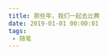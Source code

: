 ```yaml
---
title: 那些年，我们一起去比赛
date: 2019-01-01 00:00:01
tags:
 - 随笔
---
```


<html>
    <script src="https://cdnjs.cloudflare.com/ajax/libs/require.js/2.1.10/require.min.js"></script>
    <script src="https://cdnjs.cloudflare.com/ajax/libs/jquery/2.0.3/jquery.min.js"></script>
    <body>
        <script>
            require.config({
                paths: {
                    'echarts':'https://assets.pyecharts.org/assets/echarts.min', 'china':'https://assets.pyecharts.org/assets/maps/china'
                }
            });
        </script>
        <div id="ee3a7df7aab3469085fb3172995abf11" style="width: 900px; height: 500px; -webkit-tap-highlight-color: transparent; user-select: none; position: relative;" _echarts_instance_="ec_1574081665671"><div style="position: relative; overflow: hidden; width: 900px; height: 500px; padding: 0px; margin: 0px; border-width: 0px; cursor: pointer;"><canvas data-zr-dom-id="zr_0" width="900" height="500" style="position: absolute; left: 0px; top: 0px; width: 900px; height: 500px; user-select: none; -webkit-tap-highlight-color: rgba(0, 0, 0, 0); padding: 0px; margin: 0px; border-width: 0px;"></canvas></div><div></div></div>
        <script>
            require(['echarts', 'china'], function(echarts) {
                var chart_ee3a7df7aab3469085fb3172995abf11 = echarts.init(
                    document.getElementById('ee3a7df7aab3469085fb3172995abf11'), 'white', {renderer: 'canvas'});
                var option_ee3a7df7aab3469085fb3172995abf11 = {
                    "animation": true,
                    "animationThreshold": 2000,
                    "animationDuration": 1000,
                    "animationEasing": "cubicOut",
                    "animationDelay": 0,
                    "animationDurationUpdate": 300,
                    "animationEasingUpdate": "cubicOut",
                    "animationDelayUpdate": 0,
                    "color": [
                        "#708DF2",
                        "#c23531",
                        "#2f4554",
                        "#61a0a8",
                        "#d48265",
                        "#749f83",
                        "#ca8622",
                        "#bda29a",
                        "#6e7074",
                        "#546570",
                        "#c4ccd3",
                        "#f05b72",
                        "#ef5b9c",
                        "#f47920",
                        "#905a3d",
                        "#fab27b",
                        "#2a5caa",
                        "#444693",
                        "#726930",
                        "#b2d235",
                        "#6d8346",
                        "#ac6767",
                        "#1d953f",
                        "#6950a1",
                        "#918597"
                    ],
                    "series": [
                        {
                            "type": "effectScatter",
                            "name": "destination",
                            "coordinateSystem": "geo",
                            "showEffectOn": "render",
                            "rippleEffect": {
                                "show": true,
                                "brushType": "stroke",
                                "scale": 2.5,
                                "period": 4
                            },
                            "symbolSize": 10,
                            "data": [
                                {
                                    "name": "\u676d\u5dde",
                                    "value": [
                                        120.19,
                                        30.26,
                                        "\u5168\u56fd\u5927\u5b66\u751f\u7535\u5b50\u8bbe\u8ba1\u7ade\u8d5b\n \u4e2d\u56fd\u5927\u5b66\u751f\u667a\u80fd\u8bbe\u8ba1\u7ade\u8d5b\u603b\u51b3\u8d5b"
                                    ]
                                },
                                {
                                    "name": "\u5408\u80a5",
                                    "value": [
                                        117.27,
                                        31.86,
                                        "\u4e2d\u56fd\u673a\u5668\u4eba\u5927\u8d5b\u66a8RoboCup\u516c\u5f00\u8d5b"
                                    ]
                                },
                                {
                                    "name": "\u4e0a\u6d77",
                                    "value": [
                                        121.473701,
                                        31.230416,
                                        "\u56fd\u9645\u5927\u5b66\u751f3D\u6253\u5370\u673a\u8bbe\u8ba1\u9080\u8bf7\u8d5b"
                                    ]
                                },
                                {
                                    "name": "\u5927\u8fde",
                                    "value": [
                                        121.62,
                                        38.92,
                                        "\u5168\u56fd\u5927\u5b66\u751f\u5d4c\u5165\u5f0f\u8bbe\u8ba1\u5927\u8d5b"
                                    ]
                                },
                                {
                                    "name": "\u5317\u4eac",
                                    "value": [
                                        116.407526,
                                        39.90403,
                                        "\u4e0b\u4e00\u4ee3\u4e92\u8054\u7f51\u6280\u672f\u521b\u65b0\u5927\u8d5b\n \u56fd\u9645\u5927\u5b66\u751fiCAN\u521b\u65b0\u521b\u4e1a\u5927\u8d5b"
                                    ]
                                },
                                {
                                    "name": "\u6210\u90fd",
                                    "value": [
                                        104.06,
                                        30.67,
                                        "\u56fd\u9645\u5927\u5b66\u751fiCAN\u521b\u65b0\u521b\u4e1a\u5927\u8d5b"
                                    ]
                                },
                                {
                                    "name": "\u9ed1\u9f99\u6c5f",
                                    "value": [
                                        126.661669,
                                        45.742347,
                                        "\u5927\u5b66\u751f\u521b\u65b0\u65b9\u6cd5\u5927\u8d5b\n\n \u5168\u56fd\u5927\u5b66\u751f\u521b\u65b0\u521b\u4e1a\u5e74\u4f1a"
                                    ]
                                },
                                {
                                    "name": "\u5e7f\u5dde",
                                    "value": [
                                        113.23,
                                        23.16,
                                        "\u4e2d\u56fd\u673a\u5668\u4eba\u53ca\u4eba\u5de5\u667a\u80fd\u5927\u8d5b"
                                    ]
                                },
                                {
                                    "name": "\u4f59\u59da",
                                    "value": [
                                        121.1,
                                        30.02,
                                        "\u4e2d\u56fd\u9ad8\u6821\u673a\u5668\u4eba\u521b\u610f\u5927\u8d5b"
                                    ]
                                },
                                {
                                    "name": "\u5357\u4eac",
                                    "value": [
                                        118.78,
                                        32.04,
                                        "\u4eba\u5de5\u667a\u80fd\u6821\u56ed\u521b\u65b0\u5927\u8d5b"
                                    ]
                                }
                            ],
                            "label": {
                                "show": false,
                                "position": "top",
                                "margin": 8
                            }
                        }
                    ],
                    "legend": [
                        {
                            "data": [
                                "destination"
                            ],
                            "selected": {
                                "destination": true
                            },
                            "show": true
                        }
                    ],
                    "tooltip": {
                        "show": true,
                        "trigger": "item",
                        "triggerOn": "mousemove|click",
                        "axisPointer": {
                            "type": "line"
                        },
                        "formatter": function (params) {        return params.name + ' : ' + params.value[2];    },
                        "textStyle": {
                            "fontSize": 14
                        },
                        "borderWidth": 0
                    },
                    "title": [
                        {
                            "text": "Geo-competiton"
                        }
                    ],
                    "geo": {
                        "map": "china",
                        "roam": true,
                        "itemStyle": {
                            "color": "#D8D7D7",
                            "borderColor": "#111"
                        },
                        "emphasis": {}
                    }
                };
                chart_ee3a7df7aab3469085fb3172995abf11.setOption(option_ee3a7df7aab3469085fb3172995abf11);
            });
        </script>
    </body>
</html>



